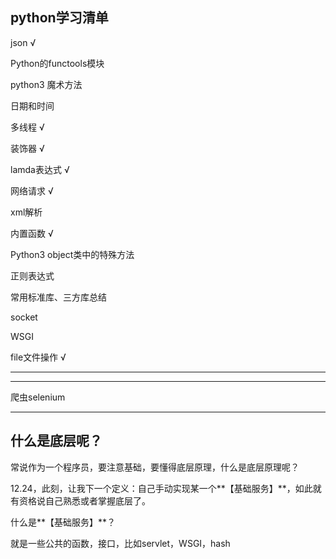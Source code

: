 ## python学习清单

json	√

Python的functools模块

python3 魔术方法

日期和时间

多线程	√

装饰器	√

lamda表达式	√

网络请求	√

xml解析

内置函数	√

Python3 object类中的特殊方法

正则表达式

常用标准库、三方库总结

socket

WSGI

file文件操作	√



---





------

爬虫selenium



---

## 什么是底层呢？

常说作为一个程序员，要注意基础，要懂得底层原理，什么是底层原理呢？

12.24，此刻，让我下一个定义：自己手动实现某一个**【基础服务】**，如此就有资格说自己熟悉或者掌握底层了。

什么是**【基础服务】**？

就是一些公共的函数，接口，比如servlet，WSGI，hash